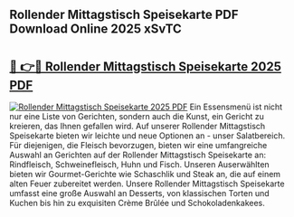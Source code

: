 ## Rollender Mittagstisch Speisekarte PDF Download Online 2025 xSvTC

# <h2><a href="http://gc996b.nevu.top/?p=Rollender+Mittagstisch+Speisekarte">🔗 👉🔴 Rollender Mittagstisch Speisekarte 2025 PDF</a></h2>

[![Rollender Mittagstisch Speisekarte 2025 PDF](https://i.imgur.com/dBaPXMq.png)](http://gc996b.nevu.top/?p=Rollender+Mittagstisch+Speisekarte)
Ein Essensmenü ist nicht nur eine Liste von Gerichten, sondern auch die Kunst, ein Gericht zu kreieren, das Ihnen gefallen wird. Auf unserer Rollender Mittagstisch Speisekarte bieten wir leichte und neue Optionen an - unser Salatbereich. Für diejenigen, die Fleisch bevorzugen, bieten wir eine umfangreiche Auswahl an Gerichten auf der Rollender Mittagstisch Speisekarte an: Rindfleisch, Schweinefleisch, Huhn und Fisch. Unseren Auserwählten bieten wir Gourmet-Gerichte wie Schaschlik und Steak an, die auf einem alten Feuer zubereitet werden. Unsere Rollender Mittagstisch Speisekarte umfasst eine große Auswahl an Desserts, von klassischen Torten und Kuchen bis hin zu exquisiten Crème Brûlée und Schokoladenkakees.
